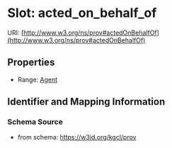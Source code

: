 # Slot: acted_on_behalf_of

URI: [http://www.w3.org/ns/prov#actedOnBehalfOf](http://www.w3.org/ns/prov#actedOnBehalfOf)



<!-- no inheritance hierarchy -->


## Properties

 * Range: [Agent](Agent.md)



## Identifier and Mapping Information







### Schema Source


* from schema: https://w3id.org/kgcl/prov



